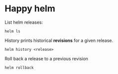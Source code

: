 # Happy helm

List helm releases:

```
helm ls
```

History prints historical **revisions** for a given release.

```
helm history <release>
```

Roll back a release to a previous revision

```
helm rollback
```

